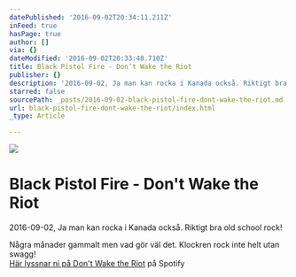 ```yaml
---
datePublished: '2016-09-02T20:34:11.211Z'
inFeed: true
hasPage: true
author: []
via: {}
dateModified: '2016-09-02T20:33:48.710Z'
title: Black Pistol Fire - Don’t Wake the Riot
publisher: {}
description: '2016-09-02, Ja man kan rocka i Kanada också. Riktigt bra old school rock!'
starred: false
sourcePath: _posts/2016-09-02-black-pistol-fire-dont-wake-the-riot.md
url: black-pistol-fire-dont-wake-the-riot/index.html
_type: Article

---
```

![](https://the-grid-user-content.s3-us-west-2.amazonaws.com/ca8d45ce-5c4c-4c16-b37d-8f51b3814e37.jpg)

# Black Pistol Fire - Don't Wake the Riot

2016-09-02, Ja man kan rocka i Kanada också. Riktigt bra old school rock!

Några månader gammalt men vad gör väl det. Klockren rock inte helt utan swagg!  
[Här lyssnar ni på Don't Wake the Riot][0] på Spotify

[0]: https://open.spotify.com/album/3OTIQe9TKVBc8wR6JWhlQU